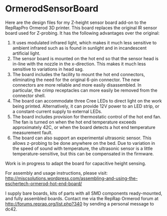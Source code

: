 OrmerodSensorBoard
==================

Here are the design files for my Z-height sensor board add-on to the RepRapPro Ormerod 3D printer. This board replaces the original IR sensor board used for Z-probing. It has the following advantages over the original:

1. It uses modulated infrared light, which makes it much less sensitive to ambient infrared such as is found in sunlight and in incandescent artificial light.
2. The sensor board is mounted on the hot end so that the sensor head is in-line with the nozzle in the x-direction. This makes it much less sensitive to variations in head sag.
3. The board includes the facility to mount the hot end connectors, eliminating the need for the original 6-pin connector. The new connectors are more reliable and more easily disassembled. In particular, the crimp receptacles can more easily be removed from the connector shell.
4. The board can accommodate three Cree LEDs to direct light on the work being printed. Alternatively, it can provide 12V power to an LED strip, or a constant-current supply to external LEDs.
5. The board includes provision for thermostatic control of the hot end fan. The fan is turned on when the hot end temperature exceeds approximately 42C, or when the board detects a hot end temperature measurement fault.
6. The board can also support an experimental ultrasonic sensor. This allows z-probing to be done anywhere on the bed. Due to variation in the speed of sound with temperature, the ultrasonic sensor is a little temperature-sensitive, but this can be compensated in the firmware.

Work is in progress to adapt the board for capacitive height sensing.

For assembly and usage instructions, please visit: http://miscsolutions.wordpress.com/assembling-and-using-the-eschertech-ormerod-hot-end-board/

I supply bare boards, kits of parts with all SMD components ready-mounted, and fully assembled boards. Contact me via the RepRap Ormerod forum at http://forums.reprap.org/list.php?340 by sending a personal message to dc42.


